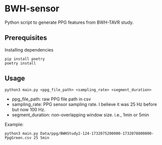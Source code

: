 # BWH-sensor
Python script to generate PPG features from BWH-TAVR study.

## Prerequisites

Installing dependencies
```commandline
pip install poetry
poetry install
```

## Usage

```commandline
python3 main.py <ppg_file_path> <sampling_rate> <segment_duration>
```
- ppg_file_path: raw PPG file path in csv
- sampling_rate: PPG sensor sampling rate. I believe it was 25 Hz before but now 100 Hz.
- segment_duration: non-overlapping window size. i.e., 1min or 5min

Example:
```commandline
python3 main.py Data/ppg/BWHStudy2-124-1732075200000-1732078800000-PpgGreen.csv 25 5min
```
